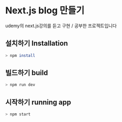 # Next.js blog 만들기
udemy의 next.js강의를 듣고 구현 / 공부한 프로젝트입니다<br>

## 설치하기 Installation
```bash
> npm install
```

## 빌드하기 build
```bash
> npm run dev
```

## 시작하기 running app
```bash
> npm start
```
